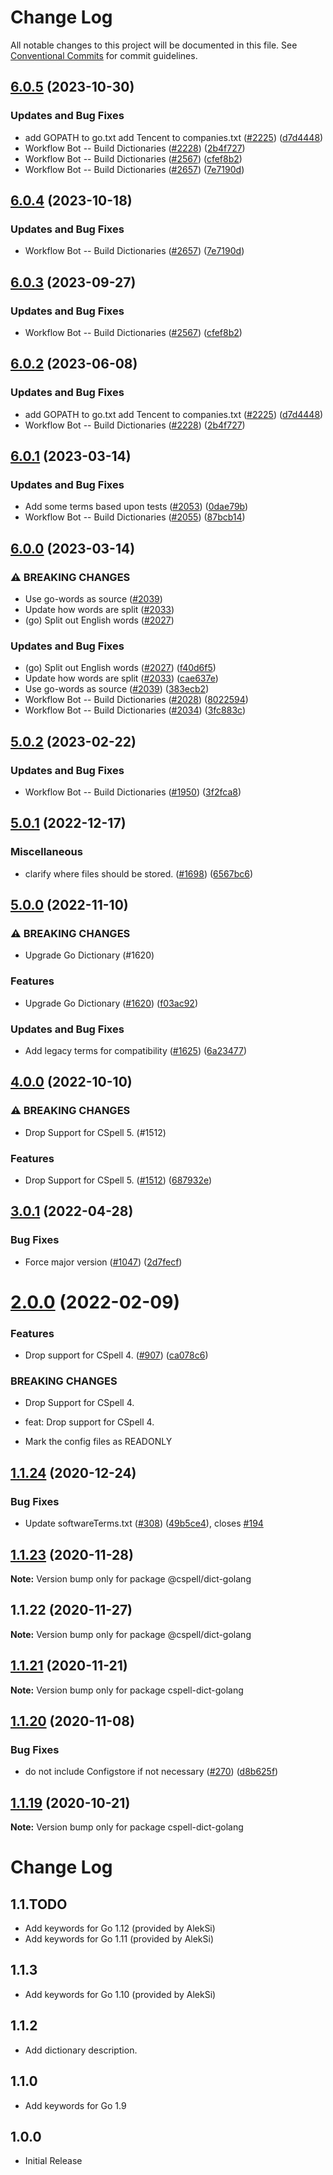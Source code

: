 # Change Log

All notable changes to this project will be documented in this file.
See [Conventional Commits](https://conventionalcommits.org) for commit guidelines.

## [6.0.5](https://github.com/mwarres/cspell-dicts/compare/@cspell/dict-golang-v6.0.4...@cspell/dict-golang@6.0.5) (2023-10-30)


### Updates and Bug Fixes

* add GOPATH to go.txt add Tencent to companies.txt ([#2225](https://github.com/mwarres/cspell-dicts/issues/2225)) ([d7d4448](https://github.com/mwarres/cspell-dicts/commit/d7d4448b165a9984657bc4a5108df23214989581))
* Workflow Bot -- Build Dictionaries ([#2228](https://github.com/mwarres/cspell-dicts/issues/2228)) ([2b4f727](https://github.com/mwarres/cspell-dicts/commit/2b4f7276aac738eac0d74123b2e9222dc66f565b))
* Workflow Bot -- Build Dictionaries ([#2567](https://github.com/mwarres/cspell-dicts/issues/2567)) ([cfef8b2](https://github.com/mwarres/cspell-dicts/commit/cfef8b2ef34a301e33d725ba91ec9555b53d5927))
* Workflow Bot -- Build Dictionaries ([#2657](https://github.com/mwarres/cspell-dicts/issues/2657)) ([7e7190d](https://github.com/mwarres/cspell-dicts/commit/7e7190d1165246cf5fd85c58bd52531b6b722958))

## [6.0.4](https://github.com/streetsidesoftware/cspell-dicts/compare/@cspell/dict-golang@6.0.3...@cspell/dict-golang@6.0.4) (2023-10-18)


### Updates and Bug Fixes

* Workflow Bot -- Build Dictionaries ([#2657](https://github.com/streetsidesoftware/cspell-dicts/issues/2657)) ([7e7190d](https://github.com/streetsidesoftware/cspell-dicts/commit/7e7190d1165246cf5fd85c58bd52531b6b722958))

## [6.0.3](https://github.com/streetsidesoftware/cspell-dicts/compare/@cspell/dict-golang@6.0.2...@cspell/dict-golang@6.0.3) (2023-09-27)


### Updates and Bug Fixes

* Workflow Bot -- Build Dictionaries ([#2567](https://github.com/streetsidesoftware/cspell-dicts/issues/2567)) ([cfef8b2](https://github.com/streetsidesoftware/cspell-dicts/commit/cfef8b2ef34a301e33d725ba91ec9555b53d5927))

## [6.0.2](https://github.com/streetsidesoftware/cspell-dicts/compare/@cspell/dict-golang@6.0.1...@cspell/dict-golang@6.0.2) (2023-06-08)


### Updates and Bug Fixes

* add GOPATH to go.txt add Tencent to companies.txt ([#2225](https://github.com/streetsidesoftware/cspell-dicts/issues/2225)) ([d7d4448](https://github.com/streetsidesoftware/cspell-dicts/commit/d7d4448b165a9984657bc4a5108df23214989581))
* Workflow Bot -- Build Dictionaries ([#2228](https://github.com/streetsidesoftware/cspell-dicts/issues/2228)) ([2b4f727](https://github.com/streetsidesoftware/cspell-dicts/commit/2b4f7276aac738eac0d74123b2e9222dc66f565b))

## [6.0.1](https://github.com/streetsidesoftware/cspell-dicts/compare/@cspell/dict-golang@6.0.0...@cspell/dict-golang@6.0.1) (2023-03-14)


### Updates and Bug Fixes

* Add some terms based upon tests ([#2053](https://github.com/streetsidesoftware/cspell-dicts/issues/2053)) ([0dae79b](https://github.com/streetsidesoftware/cspell-dicts/commit/0dae79b6f99a2521ba9fee575559e47e9ac9ec2d))
* Workflow Bot -- Build Dictionaries ([#2055](https://github.com/streetsidesoftware/cspell-dicts/issues/2055)) ([87bcb14](https://github.com/streetsidesoftware/cspell-dicts/commit/87bcb14c4e50b1005897331a6435c6dd83fbe0bc))

## [6.0.0](https://github.com/streetsidesoftware/cspell-dicts/compare/@cspell/dict-golang@5.0.2...@cspell/dict-golang@6.0.0) (2023-03-14)


### ⚠ BREAKING CHANGES

* Use go-words as source ([#2039](https://github.com/streetsidesoftware/cspell-dicts/issues/2039))
* Update how words are split ([#2033](https://github.com/streetsidesoftware/cspell-dicts/issues/2033))
* (go) Split out English words ([#2027](https://github.com/streetsidesoftware/cspell-dicts/issues/2027))

### Updates and Bug Fixes

* (go) Split out English words ([#2027](https://github.com/streetsidesoftware/cspell-dicts/issues/2027)) ([f40d6f5](https://github.com/streetsidesoftware/cspell-dicts/commit/f40d6f51d333718026ddcaf6068fe09758703f7c))
* Update how words are split ([#2033](https://github.com/streetsidesoftware/cspell-dicts/issues/2033)) ([cae637e](https://github.com/streetsidesoftware/cspell-dicts/commit/cae637e413c3a789bb4169867af321db68768891))
* Use go-words as source ([#2039](https://github.com/streetsidesoftware/cspell-dicts/issues/2039)) ([383ecb2](https://github.com/streetsidesoftware/cspell-dicts/commit/383ecb2ae4ef201856c8ffe47574bdcbf78f3fea))
* Workflow Bot -- Build Dictionaries ([#2028](https://github.com/streetsidesoftware/cspell-dicts/issues/2028)) ([8022594](https://github.com/streetsidesoftware/cspell-dicts/commit/802259491c114d3bc075f4f1cef47de2aca4d787))
* Workflow Bot -- Build Dictionaries ([#2034](https://github.com/streetsidesoftware/cspell-dicts/issues/2034)) ([3fc883c](https://github.com/streetsidesoftware/cspell-dicts/commit/3fc883c51f748eda2cf98b995f9c0f089915f079))

## [5.0.2](https://github.com/streetsidesoftware/cspell-dicts/compare/@cspell/dict-golang@5.0.1...@cspell/dict-golang@5.0.2) (2023-02-22)


### Updates and Bug Fixes

* Workflow Bot -- Build Dictionaries ([#1950](https://github.com/streetsidesoftware/cspell-dicts/issues/1950)) ([3f2fca8](https://github.com/streetsidesoftware/cspell-dicts/commit/3f2fca8b64c800723cc572f5ef83e92d5ec64673))

## [5.0.1](https://github.com/streetsidesoftware/cspell-dicts/compare/@cspell/dict-golang@5.0.0...@cspell/dict-golang@5.0.1) (2022-12-17)


### Miscellaneous

* clarify where files should be stored. ([#1698](https://github.com/streetsidesoftware/cspell-dicts/issues/1698)) ([6567bc6](https://github.com/streetsidesoftware/cspell-dicts/commit/6567bc62130404cb32945bdcc3bf07316c839396))

## [5.0.0](https://github.com/streetsidesoftware/cspell-dicts/compare/@cspell/dict-golang@4.0.0...@cspell/dict-golang@5.0.0) (2022-11-10)


### ⚠ BREAKING CHANGES

* Upgrade Go Dictionary (#1620)

### Features

* Upgrade Go Dictionary ([#1620](https://github.com/streetsidesoftware/cspell-dicts/issues/1620)) ([f03ac92](https://github.com/streetsidesoftware/cspell-dicts/commit/f03ac92f91d5db615a593ddbd9f2126e58997e09))


### Updates and Bug Fixes

* Add legacy terms for compatibility ([#1625](https://github.com/streetsidesoftware/cspell-dicts/issues/1625)) ([6a23477](https://github.com/streetsidesoftware/cspell-dicts/commit/6a234778f6bbe3e13fb9e059c3a85b1f89cd43b0))

## [4.0.0](https://github.com/streetsidesoftware/cspell-dicts/compare/@cspell/dict-golang@3.0.1...@cspell/dict-golang@4.0.0) (2022-10-10)


### ⚠ BREAKING CHANGES

* Drop Support for CSpell 5. (#1512)

### Features

* Drop Support for CSpell 5. ([#1512](https://github.com/streetsidesoftware/cspell-dicts/issues/1512)) ([687932e](https://github.com/streetsidesoftware/cspell-dicts/commit/687932e187e4bce87d7904e3a2e53dd6de6ac372))

## [3.0.1](https://github.com/streetsidesoftware/cspell-dicts/compare/@cspell/dict-golang@2.0.0...@cspell/dict-golang@3.0.1) (2022-04-28)


### Bug Fixes

* Force major version ([#1047](https://github.com/streetsidesoftware/cspell-dicts/issues/1047)) ([2d7fecf](https://github.com/streetsidesoftware/cspell-dicts/commit/2d7fecf79ceecd352ef102a254a1cdd0626a910a))





# [2.0.0](https://github.com/streetsidesoftware/cspell-dicts/compare/@cspell/dict-golang@1.1.24...@cspell/dict-golang@2.0.0) (2022-02-09)


### Features

* Drop support for CSpell 4. ([#907](https://github.com/streetsidesoftware/cspell-dicts/issues/907)) ([ca078c6](https://github.com/streetsidesoftware/cspell-dicts/commit/ca078c6a2e188cc3cf6276db1ba7e007f0f06f27))


### BREAKING CHANGES

* Drop Support for CSpell 4.

* feat: Drop support for CSpell 4.
* Mark the config files as READONLY





## [1.1.24](https://github.com/streetsidesoftware/cspell-dicts/compare/@cspell/dict-golang@1.1.23...@cspell/dict-golang@1.1.24) (2020-12-24)


### Bug Fixes

* Update softwareTerms.txt ([#308](https://github.com/streetsidesoftware/cspell-dicts/issues/308)) ([49b5ce4](https://github.com/streetsidesoftware/cspell-dicts/commit/49b5ce4a2436f3c99969d6425128d55f84c8a7fc)), closes [#194](https://github.com/streetsidesoftware/cspell-dicts/issues/194)





## [1.1.23](https://github.com/streetsidesoftware/cspell-dicts/compare/@cspell/dict-golang@1.1.22...@cspell/dict-golang@1.1.23) (2020-11-28)

**Note:** Version bump only for package @cspell/dict-golang





## 1.1.22 (2020-11-27)

**Note:** Version bump only for package @cspell/dict-golang





## [1.1.21](https://github.com/streetsidesoftware/cspell-dicts/compare/cspell-dict-golang@1.1.20...cspell-dict-golang@1.1.21) (2020-11-21)

**Note:** Version bump only for package cspell-dict-golang

## [1.1.20](https://github.com/streetsidesoftware/cspell-dicts/compare/cspell-dict-golang@1.1.19...cspell-dict-golang@1.1.20) (2020-11-08)

### Bug Fixes

- do not include Configstore if not necessary ([#270](https://github.com/streetsidesoftware/cspell-dicts/issues/270)) ([d8b625f](https://github.com/streetsidesoftware/cspell-dicts/commit/d8b625f2f42d5cc6c4a9390216ac1e5037886e44))

## [1.1.19](https://github.com/streetsidesoftware/cspell-dicts/compare/cspell-dict-golang@1.1.18...cspell-dict-golang@1.1.19) (2020-10-21)

**Note:** Version bump only for package cspell-dict-golang

# Change Log

## 1.1.TODO

- Add keywords for Go 1.12 (provided by AlekSi)
- Add keywords for Go 1.11 (provided by AlekSi)

## 1.1.3

- Add keywords for Go 1.10 (provided by AlekSi)

## 1.1.2

- Add dictionary description.

## 1.1.0

- Add keywords for Go 1.9

## 1.0.0

- Initial Release
